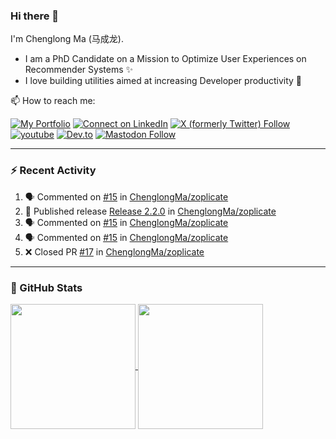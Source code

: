 ### Hi there 👋

I'm Chenglong Ma (马成龙). 

* I am a PhD Candidate on a Mission to Optimize User Experiences on Recommender Systems ✨
* I love building utilities aimed at increasing Developer productivity 💪 

📫 How to reach me:

[![My Portfolio](https://img.shields.io/badge/Visit_me_at-https://chenglongma.com-blue)](https://chenglongma.com)
[![Connect on LinkedIn](https://img.shields.io/badge/--linkedin?label=LinkedIn&logo=LinkedIn&style=social)](https://www.linkedin.com/in/machenglong/)
[![X (formerly Twitter) Follow](https://img.shields.io/twitter/follow/ChenglongM)](https://twitter.com/ChenglongM)
[![youtube](https://img.shields.io/badge/YouTube-FF0000?logo=youtube&logoColor=white)](https://youtube.com/playlist?list=PLYRpHlp-9V_E5ZLhW1hbNaVjS5Zg6b6kQ&si=ezxUR7McUbZa4clT)
[![Dev.to](https://img.shields.io/badge/dev.to-0A0A0A?logo=devdotto&logoColor=white)](https://dev.to/chenglongma)
[![Mastodon Follow](https://img.shields.io/mastodon/follow/111725051309513061)](https://mastodon.social/@chenglongma)


---

### :zap: Recent Activity

<!--START_SECTION:activity-->
1. 🗣 Commented on [#15](https://github.com/ChenglongMa/zoplicate/issues/15#issuecomment-1928659916) in [ChenglongMa/zoplicate](https://github.com/ChenglongMa/zoplicate)
2. 🚀 Published release [Release 2.2.0](https://github.com/ChenglongMa/zoplicate/releases/tag/2.2.0) in [ChenglongMa/zoplicate](https://github.com/ChenglongMa/zoplicate)
3. 🗣 Commented on [#15](https://github.com/ChenglongMa/zoplicate/issues/15#issuecomment-1926518278) in [ChenglongMa/zoplicate](https://github.com/ChenglongMa/zoplicate)
4. 🗣 Commented on [#15](https://github.com/ChenglongMa/zoplicate/issues/15#issuecomment-1926485878) in [ChenglongMa/zoplicate](https://github.com/ChenglongMa/zoplicate)
5. ❌ Closed PR [#17](https://github.com/ChenglongMa/zoplicate/pull/17) in [ChenglongMa/zoplicate](https://github.com/ChenglongMa/zoplicate)
<!--END_SECTION:activity-->

---

### 🌱 GitHub Stats

<a href="https://github.com/ChenglongMa#-github-stats">
  <img height=200 align="center" src="https://github-readme-stats.vercel.app/api?username=ChenglongMa" />
</a>
<a href="https://github.com/ChenglongMa#-github-stats">
  <img height=200 align="center" src="https://github-readme-stats.vercel.app/api/top-langs?username=ChenglongMa&layout=compact&langs_count=8&card_width=320" />
</a>


<!--
**ChenglongMa/ChenglongMa** is a ✨ _special_ ✨ repository because its `README.md` (this file) appears on your GitHub profile.

Here are some ideas to get you started:

- 🔭 I’m currently working on ...
- 🌱 I’m currently learning ...
- 👯 I’m looking to collaborate on ...
- 🤔 I’m looking for help with ...
- 💬 Ask me about ...
- 📫 How to reach me: ...
- 😄 Pronouns: ...
- ⚡ Fun fact: ...

![Chenglong's GitHub stats](https://github-readme-stats.vercel.app/api?username=ChenglongMa&show_icons=true&count_private=true)

---

![Top Langs](https://github-readme-stats.vercel.app/api/top-langs/?username=ChenglongMa)

---
-->
